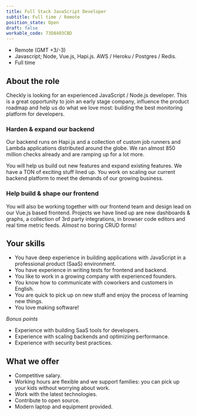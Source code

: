 ```yaml
---
title: Full Stack JavaScript Developer
subtitle: Full time / Remote
position_state: Open
draft: false
workable_code: 73D8403CBD
---
```


- Remote (GMT +3/-3)
- Javascript; Node, Vue.js, Hapi.js. AWS / Heroku / Postgres / Redis.
- Full time

## About the role

Checkly is looking for an experienced JavaScript / Node.js developer. This is a great opportunity to join an early stage
company, influence the product roadmap and help us do what we love most: building the best monitoring platform for developers.

### Harden & expand our backend
Our backend runs on Hapi.js and a collection of custom job runners and Lambda applications distributed around the globe.
We ran almost 850 million checks already and are ramping up for a lot more.   

You will help us build out new features and expand existing features. We have a TON of exciting stuff lined up.
You work on scaling our current backend platform to meet the demands of our growing business.

### Help build & shape our frontend
You will also be working together with our frontend team and design lead on our Vue.js based frontend.
Projects we have lined up are new dashboards & graphs, a collection of 3rd party integrations, in browser code editors
and real time metric feeds. *Almost* no boring CRUD forms!

## Your skills

- You have deep experience in building applications with JavaScript in a professional product (SaaS) environment.
- You have experience in writing tests for frontend and backend.
- You like to work in a growing company with experienced founders.
- You know how to communicate with coworkers and customers in English.
- You are quick to pick up on new stuff and enjoy the process of learning new things.
- You love making software!

*Bonus points*

- Experience with building SaaS tools for developers.
- Experience with scaling backends and optimizing performance.
- Experience with security best practices.

## What we offer

- Competitive salary.
- Working hours are flexible and we support families: you can pick up your kids without worrying about work.
- Work with the latest technologies.
- Contribute to open source.
- Modern laptop and equipment provided.
